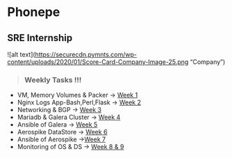 # Phonepe
## SRE Internship

![alt text](https://securecdn.pymnts.com/wp-content/uploads/2020/01/Score-Card-Company-Image-25.png “Company”)

>### Weekly Tasks !!!


* VM, Memory Volumes & Packer -> [Week 1](https://github.com/risheethsuryachippada/Phonepe-SRE_Internship/tree/master/W1)
* Nginx Logs App-Bash,Perl,Flask -> [Week 2](https://github.com/risheethsuryachippada/Phonepe-SRE_Internship/tree/master/W2)
* Networking & BGP -> [Week 3](https://github.com/risheethsuryachippada/Phonepe-SRE_Internship/tree/master/W3)
* Mariadb & Galera Cluster -> [Week 4](https://github.com/risheethsuryachippada/Phonepe-SRE_Internship/tree/master/W4)
* Ansible of Galera -> [Week 5](https://github.com/risheethsuryachippada/Phonepe-SRE_Internship/tree/master/W5)
* Aerospike DataStore -> [Week 6](https://github.com/risheethsuryachippada/Phonepe-SRE_Internship/tree/master/W6)
* Ansible of Aerospike ->[Week 7](https://github.com/risheethsuryachippada/Phonepe-SRE_Internship/tree/master/W7)
* Monitoring of OS & DS -> [Week 8 & 9](https://github.com/risheethsuryachippada/Phonepe-SRE_Internship/tree/master/W8&9)
